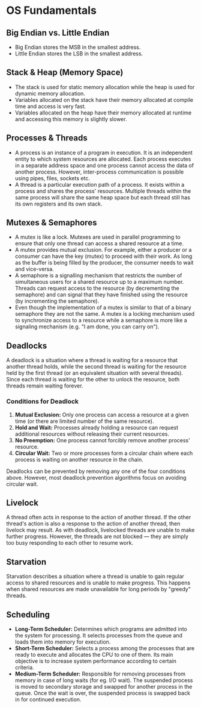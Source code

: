 # OS Fundamentals

## Big Endian vs. Little Endian

- Big Endian stores the MSB in the smallest address.
- Little Endian stores the LSB in the smallest address.

## Stack & Heap (Memory Space)

- The stack is used for static memory allocation while the heap is used for dynamic memory allocation.
- Variables allocated on the stack have their memory allocated at compile time and access is very fast.
- Variables allocated on the heap have their memory allocated at runtime and accessing this memory is slightly slower.

## Processes & Threads

- A process is an instance of a program in execution. It is an independent entity to which system resources are allocated. Each process executes in a separate address space and one process cannot access the data of another process. However, inter-process communication is possible using pipes, files, sockets etc.
- A thread is a particular execution path of a process. It exists within a process and shares the process' resources. Multiple threads within the same process will share the same heap space but each thread still has its own registers and its own stack.

## Mutexes & Semaphores

- A mutex is like a lock. Mutexes are used in parallel programming to ensure that only one thread can access a shared resource at a time.
- A mutex provides mutual exclusion. For example, either a producer or a consumer can have the key (mutex) to proceed with their work. As long as the buffer is being filled by the producer, the consumer needs to wait and vice-versa.
- A semaphore is a signalling mechanism that restricts the number of simultaneous users for a shared resource up to a maximum number. Threads can request access to the resource (by decrementing the semaphore) and can signal that they have finished using the resource (by incrementing the semaphore).
- Even though the implementation of a mutex is similar to that of a binary semaphore they are not the same. A mutex is a locking mechanism used to synchronize access to a resource while a semaphore is more like a signaling mechanism (e.g. "I am done, you can carry on").

## Deadlocks

A deadlock is a situation where a thread is waiting for a resource that another thread holds, while the second thread is waiting for the resource held by the first thread (or an equivalent situation with several threads). Since each thread is waiting for the other to unlock the resource, both threads remain waiting forever.

### Conditions for Deadlock

1. **Mutual Exclusion:** Only one process can access a resource at a given time (or there are limited number of the same resource).
2. **Hold and Wait:** Processes already holding a resource can request additional resources without releasing their current resources.
3. **No Preemption:** One process cannot forcibly remove another process' resource.
4. **Circular Wait:** Two or more processes form a circular chain where each process is waiting on another resource in the chain.

Deadlocks can be prevented by removing any one of the four conditions above. However, most deadlock prevention algorithms focus on avoiding circular wait.

## Livelock

A thread often acts in response to the action of another thread. If the other thread's action is also a response to the action of another thread, then livelock may result. As with deadlock, livelocked threads are unable to make further progress. However, the threads are not blocked — they are simply too busy responding to each other to resume work.

## Starvation

Starvation describes a situation where a thread is unable to gain regular access to shared resources and is unable to make progress. This happens when shared resources are made unavailable for long periods by "greedy" threads.

## Scheduling

- **Long-Term Scheduler:** Determines which programs are admitted into the system for processing. It selects processes from the queue and loads them into memory for execution.
- **Short-Term Scheduler:** Selects a process among the processes that are ready to execute and allocates the CPU to one of them. Its main objective is to increase system performance according to certain criteria.
- **Medium-Term Scheduler:** Responsible for removing processes from memory in case of long waits (for eg. I/O wait). The suspended process is moved to secondary storage and swapped for another process in the queue. Once the wait is over, the suspended process is swapped back in for continued execution.
